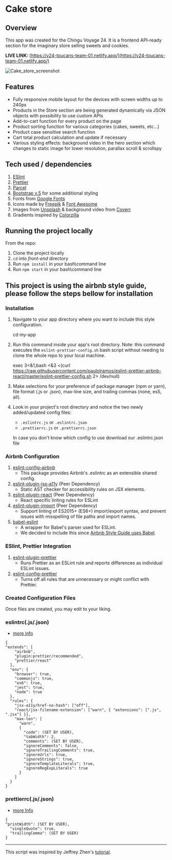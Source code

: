 # Cake store
## Overview
This app was created for the Chingu Voyage 24. It is a  frontend API-ready section for the imaginary store selling sweets and cookies. 

**LIVE LINK:** [https://v24-toucans-team-01.netlify.app/](https://v24-toucans-team-01.netlify.app/)

![Cake_store_screenshot](https://user-images.githubusercontent.com/47148325/98958070-f41b4900-2512-11eb-9e41-cd67a4952dda.jpg)


## Features

 - Fully responsive mobile layout for the devices with screen widths up  to 240px
 - Products in the Store section are being  generated dynamically via  JSON objects with possibility to use custom APIs
 - Add-to-cart function for every product on the page 
 - Product sorting function for various categories (cakes, sweets, etc...)
 - Product case sensitive search function
 - Cart total product calculation and update if necessary
 - Various styling effects: background video in the  hero section which changes to static image for lower resolution, parallax scroll & scrollspy 
 
## Tech used / dependencies
1.  [ESlint](https://eslint.org/)
2. [Prettier](https://prettier.io/)
3. [Parcel](https://parceljs.org/)
4. [Bootstrap v.5](https://v5.getbootstrap.com/) for some additional styling
5. Fonts from [Google Fonts](https://fonts.google.com/)
6. Icons made by [Freepik](https://www.freepik.com/) & [Font Awesome](https://fontawesome.com/)
7. Images from [Unsplash](https://unsplash.com/) & background video from [Coverr](https://coverr.co/)
8. Gradients inspired by [Colorzilla](https://www.colorzilla.com/gradient-editor/)

## Running the project locally
From the repo:
1. Clone the project locally
2. `cd` into *front-end* directory
3. Run `npm install` in your bash\command line
4. Run `npm start` in your bash\command line

## This project is using the airbnb style guide, please follow the steps bellow for installation

### Installation

1.  Navigate to your app directory where you want to include this style configuration.
    
    cd my-app
    
2.  Run this command inside your app's root directory. Note: this command executes the `eslint-prettier-config.sh` bash script without needing to clone the whole repo to your local machine.
    
    exec 3<&1;bash <&3 <(curl https://raw.githubusercontent.com/paulolramos/eslint-prettier-airbnb-react/master/eslint-prettier-config.sh 2> /dev/null)
    
3.  Make selections for your preference of package manager (npm or yarn), file format (.js or .json), max-line size, and trailing commas (none, es5, all).
    
4.  Look in your project's root directory and notice the two newly added/updated config files:
    
    -   `.eslintrc.js` or `.eslintrc.json`
    -   `.prettierrc.js` or `.prettierrc.json`
    
    In case you don't know which config to use download our .eslintrc.json file
### Airbnb Configuration

1. [eslint-config-airbnb](https://www.npmjs.com/package/eslint-config-airbnb)
   - This package provides Airbnb's .eslintrc as an extensible shared config.
2. [eslint-plugin-jsx-a11y](https://github.com/evcohen/eslint-plugin-jsx-a11y) (Peer Dependency)
   - Static AST checker for accessibility rules on JSX elements.
3. [eslint-plugin-react](https://github.com/yannickcr/eslint-plugin-react) (Peer Dependency)
   - React specific linting rules for ESLint
4. [eslint-plugin-import](https://www.npmjs.com/package/eslint-plugin-import) (Peer Dependency)
   - Support linting of ES2015+ (ES6+) import/export syntax, and prevent issues with misspelling of file paths and import names.
5. [babel-eslint](https://github.com/babel/babel-eslint)
   - A wrapper for Babel's parser used for ESLint.
   - We decided to include this since [Airbnb Style Guide uses Babel](https://github.com/airbnb/javascript#airbnb-javascript-style-guide-).

### ESlint, Prettier Integration

1. [eslint-plugin-prettier](https://github.com/prettier/eslint-plugin-prettier)
   - Runs Prettier as an ESLint rule and reports differences as individual ESLint issues.
2. [eslint-config-prettier](https://github.com/prettier/eslint-config-prettier)
   - Turns off all rules that are unnecessary or might conflict with Prettier.

### Created Configuration Files

Once files are created, you may edit to your liking.

### eslintrc(.js/.json)

- [more info](https://eslint.org/docs/user-guide/configuring)

```
{
"extends": [
    "airbnb",
    "plugin:prettier/recommended",
    "prettier/react"
  ],
  "env": {
    "browser": true,
    "commonjs": true,
    "es6": true,
    "jest": true,
    "node": true
  },
  "rules": {
    "jsx-a11y/href-no-hash": ["off"],
    "react/jsx-filename-extension": ["warn", { "extensions": [".js", ".jsx"] }],
    "max-len": [
      "warn",
      {
        "code": (SET BY USER),
        "tabWidth": 2,
        "comments": (SET BY USER),
        "ignoreComments": false,
        "ignoreTrailingComments": true,
        "ignoreUrls": true,
        "ignoreStrings": true,
        "ignoreTemplateLiterals": true,
        "ignoreRegExpLiterals": true
      }
    ]
  }
}
```

### prettierrc(.js/.json)

- [more Info](https://prettier.io/docs/en/configuration.html)

```
{
"printWidth": (SET BY USER),
  "singleQuote": true,
  "trailingComma": (SET BY USER)
}
```

---

This script was inspired by Jeffrey Zhen's [tutorial](https://blog.echobind.com/integrating-prettier-eslint-airbnb-style-guide-in-vscode-47f07b5d7d6a).
